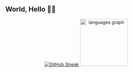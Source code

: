 ## World, Hello 🔷🔹

<div align="center">
 <a href="https://git.io/streak-stats"><img src="https://github-readme-streak-stats-zeta-drab.vercel.app?user=Bravudo&theme=highcontrast" alt="GitHub Streak" /></a>
  <img src="https://github-readme-stats.vercel.app/api/top-langs?username=Bravudo&locale=en&hide_title=false&layout=compact&card_width=320&langs_count=5&theme=highcontrast&hide_border=true&order=2" height="149" alt="languages graph"  />
</div>




